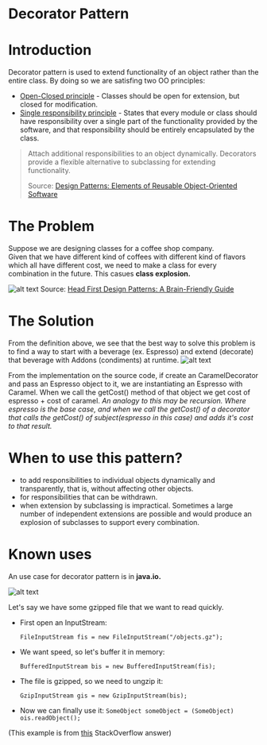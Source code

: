 # Decorator Pattern
# Introduction
Decorator pattern is used to extend functionality of an object rather than the entire class. By doing so we are satisfing two OO principles:

- [Open-Closed principle](https://en.wikipedia.org/wiki/Open/closed_principle) - Classes should be open for extension, but closed for modification.
- [Single responsibility principle](https://en.wikipedia.org/wiki/Single_responsibility_principle) - States that every module or class should have responsibility over a single part of the functionality provided by the software, and that responsibility should be entirely encapsulated by the class. 

<blockquote>
Attach additional responsibilities to an object dynamically. Decorators provide a
flexible alternative to subclassing for extending functionality.

Source: [Design Patterns: Elements of Reusable Object-Oriented Software](https://www.amazon.com/Design-Patterns-Elements-Reusable-Object-Oriented/dp/0201633612)
</blockquote>

# The Problem
Suppose we are designing classes for a coffee shop company.  
Given that we have different kind of coffees with different kind of flavors which all have different cost, we need to make a class for every combination in the future. This casues <b>class explosion.</b> 

![alt text](https://github.com/gentaliti/javadesignpatterns/blob/master/strategy/src/main/resources/images/decorator-problem.PNG)
Source: [Head First Design Patterns: A Brain-Friendly Guide](https://www.amazon.com/Head-First-Design-Patterns-Brain-Friendly/dp/0596007124)

# The Solution
From the definition above, we see that the best way to solve this problem is to find a way to start with a beverage (ex. Espresso) and extend (decorate) that beverage with Addons (condiments) at runtime. 
![alt text](https://github.com/gentaliti/javadesignpatterns/blob/master/strategy/src/main/resources/images/decorator-solution.PNG)

From the implementation on the source code, if create an CaramelDecorator and pass an Espresso object to it, we are instantiating an Espresso with Caramel. When we call the getCost() method of that object we get cost of espresso + cost of caramel. <i>An analogy to this may be recursion. Where espresso is the base case, and when we call the getCost() of a decorator that calls the getCost() of subject(espresso in this case) and  adds it's cost to that result.</i>

# When to use this pattern?
- to add responsibilities to individual objects dynamically and transparently, that is, without affecting other objects.
- for responsibilities that can be withdrawn.
- when extension by subclassing is impractical. Sometimes a large number of independent extensions are possible and would produce an explosion of subclasses to support every combination. 

# Known uses
An use case for decorator pattern is in <b>java.io.</b>

![alt text](https://github.com/gentaliti/javadesignpatterns/blob/master/strategy/src/main/resources/images/decorator-jdk.PNG)

Let's say we have some gzipped file that we want to read quickly. 

- First open an InputStream: 

    ```FileInputStream fis = new FileInputStream("/objects.gz");```
- We want speed, so let's buffer it in memory: 

    ``` BufferedInputStream bis = new BufferedInputStream(fis); ```
- The file is gzipped, so we need to ungzip it:

    ``` GzipInputStream gis = new GzipInputStream(bis); ```
- Now we can finally use it:
    ``` SomeObject someObject = (SomeObject) ois.readObject(); ```
    
 (This example is from [this](https://stackoverflow.com/a/6366543) StackOverflow answer)


